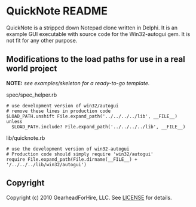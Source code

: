 QuickNote README
================

QuickNote is a stripped down Notepad clone written in Delphi.  It is an example GUI executable with 
source code for the Win32-autogui gem.  It is not fit for any other purpose.


Modifications to the load paths for use in a real world project
----------------------------------------------------------------
**NOTE:** _see examples/skeleton for a ready-to-go template._

spec/spec_helper.rb

    # use development version of win32/autogui
    # remove these lines in production code
    $LOAD_PATH.unshift File.expand_path('../../../../lib', __FILE__) unless
      $LOAD_PATH.include? File.expand_path('../../../../lib', __FILE__)

lib/quicknote.rb

    # use the development version of win32-autogui
    # Production code should simply require 'win32/autogui'
    require File.expand_path(File.dirname(__FILE__) + '/../../../lib/win32/autogui')


Copyright
---------

Copyright (c) 2010 GearheadForHire, LLC. See [LICENSE](LICENSE) for details.
